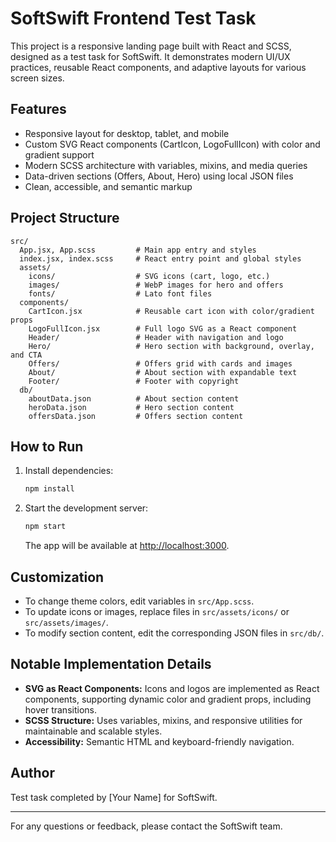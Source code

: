 # SoftSwift Frontend Test Task

This project is a responsive landing page built with React and SCSS, designed as a test task for SoftSwift. It demonstrates modern UI/UX practices, reusable React components, and adaptive layouts for various screen sizes.

## Features

- Responsive layout for desktop, tablet, and mobile
- Custom SVG React components (CartIcon, LogoFullIcon) with color and gradient support
- Modern SCSS architecture with variables, mixins, and media queries
- Data-driven sections (Offers, About, Hero) using local JSON files
- Clean, accessible, and semantic markup

## Project Structure

```
src/
  App.jsx, App.scss         # Main app entry and styles
  index.jsx, index.scss     # React entry point and global styles
  assets/
    icons/                  # SVG icons (cart, logo, etc.)
    images/                 # WebP images for hero and offers
    fonts/                  # Lato font files
  components/
    CartIcon.jsx            # Reusable cart icon with color/gradient props
    LogoFullIcon.jsx        # Full logo SVG as a React component
    Header/                 # Header with navigation and logo
    Hero/                   # Hero section with background, overlay, and CTA
    Offers/                 # Offers grid with cards and images
    About/                  # About section with expandable text
    Footer/                 # Footer with copyright
  db/
    aboutData.json          # About section content
    heroData.json           # Hero section content
    offersData.json         # Offers section content
```

## How to Run

1. Install dependencies:
   ```sh
   npm install
   ```
2. Start the development server:
   ```sh
   npm start
   ```
   The app will be available at [http://localhost:3000](http://localhost:3000).

## Customization

- To change theme colors, edit variables in `src/App.scss`.
- To update icons or images, replace files in `src/assets/icons/` or `src/assets/images/`.
- To modify section content, edit the corresponding JSON files in `src/db/`.

## Notable Implementation Details

- **SVG as React Components:** Icons and logos are implemented as React components, supporting dynamic color and gradient props, including hover transitions.
- **SCSS Structure:** Uses variables, mixins, and responsive utilities for maintainable and scalable styles.
- **Accessibility:** Semantic HTML and keyboard-friendly navigation.

## Author

Test task completed by [Your Name] for SoftSwift.

---

For any questions or feedback, please contact the SoftSwift team.
